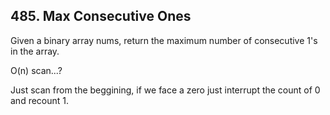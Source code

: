 ## 485. Max Consecutive Ones

Given a binary array nums, return the maximum number of consecutive 1's in the array.

O(n) scan...?

Just scan from the beggining, if we face a zero just interrupt the count of 0 and recount 1.

